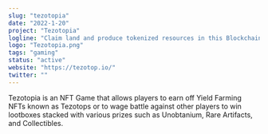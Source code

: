 ```yaml
---
slug: "tezotopia"
date: "2022-1-20"
project: "Tezotopia"
logline: "Claim land and produce tokenized resources in this Blockchain Space Adventure. Tezotopia is an NFT game that allows you to become king or conqueror."
logo: "Tezotopia.png"
tags: "gaming"
status: "active"
website: "https://tezotop.io/"
twitter: ""
---
```


Tezotopia is an NFT Game that allows players to earn off Yield Farming NFTs known as Tezotops or to wage battle against other players to win lootboxes stacked with various prizes such as Unobtanium, Rare Artifacts, and Collectibles.